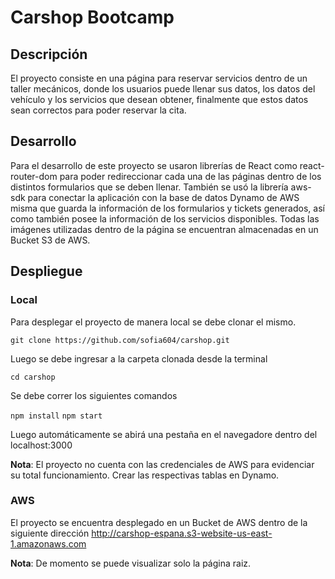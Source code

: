 # Carshop Bootcamp 

## Descripción

El proyecto consiste en una página para reservar servicios dentro de un taller mecánicos, donde los usuarios puede llenar sus datos, los datos
del vehículo y los servicios que desean obtener, finalmente que estos datos sean correctos para poder reservar la cita. 

## Desarrollo
Para el desarrollo de este proyecto se usaron librerías de React como react-router-dom para poder redireccionar cada una de las páginas dentro
de los distintos formularios que se deben llenar. También se usó la librería aws-sdk para conectar la aplicación con la base de datos Dynamo
de AWS misma que guarda la información de los formularios y tickets generados, así como también posee la información de los servicios disponibles. 
Todas las imágenes utilizadas dentro de la página se encuentran almacenadas en un Bucket S3 de AWS. 

## Despliegue
### Local
Para desplegar el proyecto de manera local se debe clonar el mismo.

```git clone https://github.com/sofia604/carshop.git```

Luego se debe ingresar a la carpeta clonada desde la terminal

```cd carshop```

Se debe correr los siguientes comandos

```npm install```
```npm start```

Luego automáticamente se abirá una pestaña en el navegadore dentro del localhost:3000

**Nota**: El proyecto no cuenta con las credenciales de AWS para evidenciar su total funcionamiento. Crear las respectivas tablas en Dynamo. 

### AWS

El proyecto se encuentra desplegado en un Bucket de AWS dentro de la siguiente dirección http://carshop-espana.s3-website-us-east-1.amazonaws.com

**Nota**: De momento se puede visualizar solo la página raiz. 
